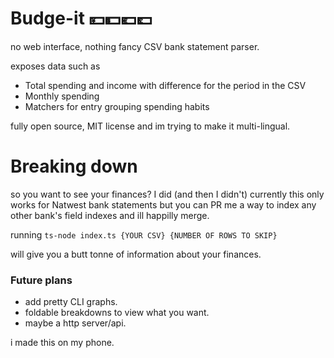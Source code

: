 # Budge-it 💴💵💶💷

no web interface, nothing fancy CSV bank statement parser.

exposes data such as 

* Total spending and income with difference for the period in the CSV
* Monthly spending
* Matchers for entry grouping spending habits

fully open source, MIT license and im trying to make it multi-lingual.

# Breaking down
so you want to see your finances? I did (and then I didn't) currently this only works for Natwest bank statements but you can PR me a way to index any other bank's field indexes and ill happilly merge.

running `ts-node index.ts {YOUR CSV} {NUMBER OF ROWS TO SKIP}`

will give you a butt tonne of information about your finances.

### Future plans

* add pretty CLI graphs.
* foldable breakdowns to view what you want.
* maybe a http server/api.

i made this on my phone.

